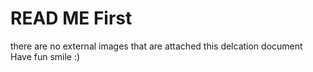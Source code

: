 # READ ME First 
there are no external images that are attached this delcation document 
Have fun smile :)
